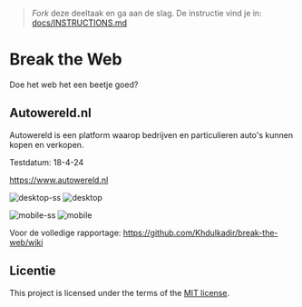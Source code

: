 > _Fork_ deze deeltaak en ga aan de slag. De instructie vind je in: [docs/INSTRUCTIONS.md](docs/INSTRUCTIONS.md)

# Break the Web

Doe het web het een beetje goed?

## Autowereld.nl

Autowereld is een platform waarop bedrijven en particulieren auto's kunnen kopen en verkopen.

Testdatum: 18-4-24

<a href="https://www.autowereld.nl">https://www.autowereld.nl</a>

![desktop-ss](https://github.com/Khdulkadir/break-the-web/assets/144004145/a010325d-800f-4fd3-bee9-3d87d6b10758)
![desktop](https://github.com/Khdulkadir/break-the-web/assets/144004145/cedbb63f-2e29-4b10-95cb-dbf0e4ba007b)

![mobile-ss](https://github.com/Khdulkadir/break-the-web/assets/144004145/9d97a332-a914-46ba-868f-2ce8a73aa772)
![mobile](https://github.com/Khdulkadir/break-the-web/assets/144004145/3e327f52-b716-49b5-9c70-13b43f6b3f7d)


Voor de volledige rapportage: <a href="https://github.com/Khdulkadir/break-the-web/wiki">https://github.com/Khdulkadir/break-the-web/wiki</a>

## Licentie

This project is licensed under the terms of the [MIT license](./LICENSE).
